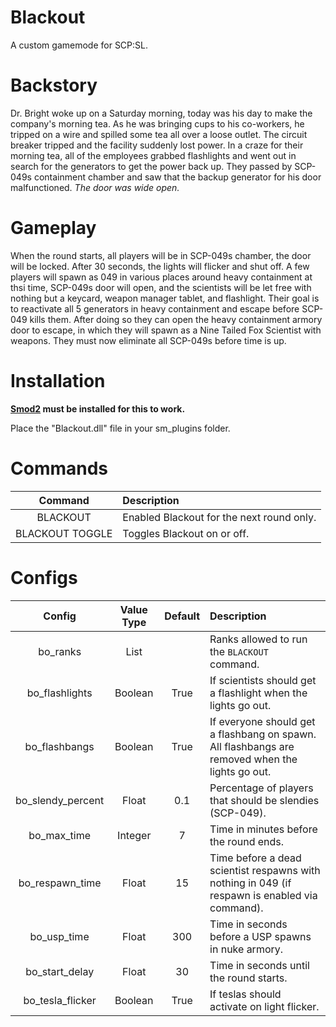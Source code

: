 # Blackout

A custom gamemode for SCP:SL.

# Backstory

Dr. Bright woke up on a Saturday morning, today was his day to make the company's morning tea. As he was bringing cups to his co-workers, he tripped on a wire and spilled some tea all over a loose outlet. The circuit breaker tripped and the facility suddenly lost power. In a craze for their morning tea, all of the employees grabbed flashlights and went out in search for the generators to get the power back up. They passed by SCP-049s containment chamber and saw that the backup generator for his door malfunctioned.
*The door was wide open.*

# Gameplay

When the round starts, all players will be in SCP-049s chamber, the door will be locked. After 30 seconds, the lights will flicker and shut off. A few players will spawn as 049 in various places around heavy containment at thsi time, SCP-049s door will open, and the scientists will be let free with nothing but a keycard, weapon manager tablet, and flashlight. Their goal is to reactivate all 5 generators in heavy containment and escape before SCP-049 kills them. After doing so they can open the heavy containment armory door to escape, in which they will spawn as a Nine Tailed Fox Scientist with weapons. They must now eliminate all SCP-049s before time is up.

# Installation

**[Smod2](https://github.com/Grover-c13/Smod2) must be installed for this to work.**

Place the "Blackout.dll" file in your sm_plugins folder.

# Commands

| Command        | Description |
| :-------------: | :------ |
| BLACKOUT | Enabled Blackout for the next round only. |
| BLACKOUT TOGGLE | Toggles Blackout on or off. |

# Configs

| Config        | Value Type | Default | Description |
| :-------------: | :---------: | :---------: |:------ |
| bo_ranks | List |  | Ranks allowed to run the `BLACKOUT` command. |
| bo_flashlights | Boolean | True | If scientists should get a flashlight when the lights go out. |
| bo_flashbangs | Boolean | True | If everyone should get a flashbang on spawn. All flashbangs are removed when the lights go out. |
| bo_slendy_percent | Float | 0.1 | Percentage of players that should be slendies (SCP-049). |
| bo_max_time | Integer | 7 | Time in minutes before the round ends. |
| bo_respawn_time | Float | 15 | Time before a dead scientist respawns with nothing in 049 (if respawn is enabled via command). |
| bo_usp_time | Float | 300 | Time in seconds before a USP spawns in nuke armory. |
| bo_start_delay | Float | 30 | Time in seconds until the round starts. |
| bo_tesla_flicker | Boolean | True | If teslas should activate on light flicker. |
